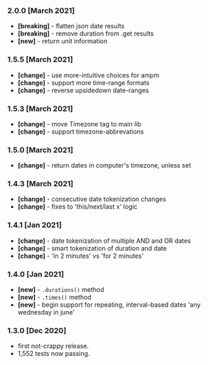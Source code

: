 
<!-- #### [Unreleased] 

-->
### 2.0.0 [March 2021]
- **[breaking]** - flatten json date results
- **[breaking]** - remove duration from .get results
- **[new]** - return unit information

### 1.5.5 [March 2021]
- **[change]** -  use more-intuitive choices for ampm 
- **[change]** -  support more time-range formats
- **[change]** -  reverse upsidedown date-ranges
  
### 1.5.3 [March 2021]
- **[change]** - move Timezone tag to main lib
- **[change]** - support timezone-abbrevations

### 1.5.0 [March 2021]
- **[change]** - return dates in computer's timezone, unless set
  
### 1.4.3 [March 2021]
- **[change]** - consecutive date tokenization changes
- **[change]** - fixes to 'this/next/last x'  logic

### 1.4.1 [Jan 2021]
- **[change]** - date tokenization of multiple AND and OR dates
- **[change]** - smart tokenization of duration and date
- **[change]** - 'in 2 minutes' vs 'for 2 minutes'

### 1.4.0 [Jan 2021]
- **[new]** - `.durations()` method
- **[new]** - `.times()` method
- **[new]** - begin support for repeating, interval-based dates 'any wednesday in june'

### 1.3.0 [Dec 2020]
 - first not-crappy release.
 - 1,552 tests now passing.